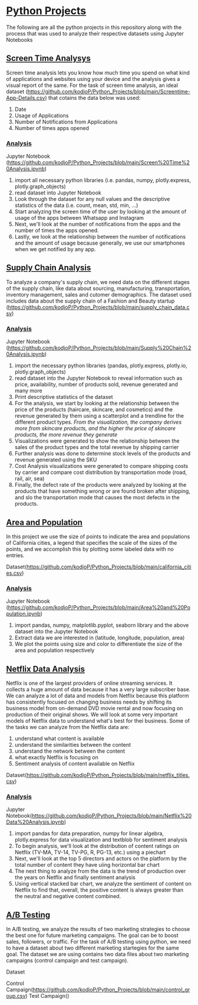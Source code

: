 # <ins>Python Projects</ins>

The following are all the python projects in this repository along with the process that was used to analyze their respective datasets using Jupyter Notebooks

## <ins>Screen Time Analysys</ins>

Screen time analysis lets you know how much time you spend on what kind of applications and websites using your device and the analysis gives a visual report of the same. For the task of screen time analysis, an ideal dataset (https://github.com/kodjoP/Python_Projects/blob/main/Screentime-App-Details.csv) that cotains the data below was used:

1. Date
2. Usage of Applications
3. Number of Notifications from Applications
4. Number of times apps opened

### <ins>Analysis</ins>

Jupyter Notebook (https://github.com/kodjoP/Python_Projects/blob/main/Screen%20Time%20Analysis.ipynb)
1. import all necessary python libraries (i.e. pandas, numpy, plotly.express, plotly.graph_objects)
2. read dataset into Jupyter Notebook
3. Look through the dataset for any null values and the descriptive statistics of the data (i.e. count, mean, std, min, ...)
4. Start analyzing the screen time of the user by looking at the amount of usage of the apps between Whatsapp and Instagram
5. Next, we'll look at the number of notifications from the apps and the number of times the apps opened.
6. Lastly, we look at the relationship between the number of notifications and the amount of usage because generally, we use our smartphones when we get notified by any app.

## <ins>Supply Chain Analysis</ins>

To analyze a company's supply chain, we need data on the different stages of the supply chain, like data about sourcing, manufacturing, transportation, inventory management, sales and cutomer demographics. The dataset used includes data about the supply chain of a Fashion and Beauty startup (https://github.com/kodjoP/Python_Projects/blob/main/supply_chain_data.csv)

### <ins>Analysis</ins>

Jupyter Notebook (https://github.com/kodjoP/Python_Projects/blob/main/Supply%20Chain%20Analysis.ipynb)
1. import the necessary python libraries (pandas, plotly.express, plotly.io, plotly.graph_objects)
2. read dataset into the Jupyter Notebook to reveal information such as price, availability, number of products sold, revenue generated and many more
3. Print descriptive statistics of the dataset
4. For the analysis, we start by looking at the relationship between the price of the products (haircare, skincare, and cosmetics) and the revenue generated by them using a scatterplot and a trendline for the different product types. *From the visualization, the company derives more from skincare products, and the higher the price of skincare products, the more revenue they generate*
6. Visualizations were generated to show the relationship between the sales of the product types and the total revenue by shipping carrier
7. Further analysis was done to determine stock levels of the products and revenue generated using the SKU
8. Cost Analysis visualizations were generated to compare shipping costs by carrier and compare cost distribution by transportation mode (road, rail, air, sea)
9. Finally, the defect rate of the products were analyzed by looking at the products that have something wrong or are found broken after shipping, and slo the transportation mode that causes the most defects in the products.

## <ins>Area and Population</ins>

In this project we use the size of points to indicate the area and populations of California cities, a legend that specifies the scale of the sizes of the points, and we accomplish this by plotting some labeled data with no entries.

Dataset(https://github.com/kodjoP/Python_Projects/blob/main/california_cities.csv)

### <ins>Analysis</ins>

Jupyter Notebook (https://github.com/kodjoP/Python_Projects/blob/main/Area%20and%20Population.ipynb)
1. import pandas, numpy, matplotlib.pyplot, seaborn library and the above dataset into the Jupyter Notebook
2. Extract data we are interested in (latitude, longitude, population, area)
3. We plot the points using size and color to differentiate the size of the area and population respectively

## <ins>Netflix Data Analysis</ins>

Netflix is one of the largest providers of online streaming services. It collects a huge amount of data because it has a very large subscriber base. We can analyze a lot of data and models from Netflix because this platform has consistently focused on changing business needs by shifting its business model from on-demand DVD movie rental and now focusing on production of their original shows. We will look at some very important models of Netflix data to understand what's best for thei business. Some of the tasks we can analyze from the Netflix data are:

1. understand what content is available
2. understand the similarities between the content
3. understand the network between the content
4. what exactly Netflix is focusing on
5. Sentiment analysis of content available on Netflix

Dataset(https://github.com/kodjoP/Python_Projects/blob/main/netflix_titles.csv)

### <ins>Analysis</ins>

Jupyter Notebook(https://github.com/kodjoP/Python_Projects/blob/main/Netflix%20Data%20Analysis.ipynb)
1. import pandas for data preparation, numpy for linear algebra, plotly.express for data visualization and textblob for sentiment analysis
2. To begin analysis, we'll look at the distribution of content ratings on Netflix (TV-MA, TV-14, TV-PG, R, PG-13, etc.) using a piechart
3. Next, we'll look at the top 5 directors and actors on the platform by the total number of content they have uiing horizontal bar chart
4. The next thing to analyze from the data is the trend of production over the years on Netflix and finally sentiment analysis
5. Using vertical stacked bar chart, we analyze the sentiment of content on Netflix to find that, overall, the positive content is always greater than the neutral and negative content combined.


## <ins>A/B Testing</ins>

In A/B testing, we analyze the results of two marketing strategies to choose the best one for future marketing campaigns. The goal can be to boost sales, followers, or traffic. For the task of A/B testing using python, we need to have a dataset about two different marketing startegies for the same goal. The dataset we are using contains two data files about two marketing campaigns (control campaign and test campaign).

Dataset

Control Campaign(https://github.com/kodjoP/Python_Projects/blob/main/control_group.csv)
Test Campaign() 

